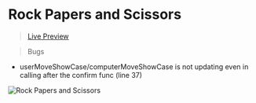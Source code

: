 # Rock Papers and Scissors

> [Live Preview](https://1paramveer.github.io/Rock-Papers-and-Scissors/)

> Bugs

- userMoveShowCase/computerMoveShowCase is not updating even in calling after the confirm func (line 37)

![Rock Papers and Scissors](https://i.imgflip.com/7ljfex.jpg)
